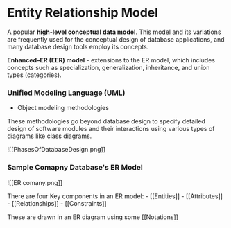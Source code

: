 # Entity Relationship Model

A popular **high-level conceptual data model**. This model and its variations are frequently used for the conceptual design of database applications, and many database design tools employ its concepts.

**Enhanced–ER (EER) model** - extensions to the ER model, which includes concepts such as specialization, generalization, inheritance, and union types (categories).

### Unified Modeling Language (UML) 
- Object modeling methodologies

These methodologies go beyond database design to specify detailed design of software modules and their interactions using various types of diagrams like class diagrams.

![[PhasesOfDatabaseDesign.png]]
### Sample Comapny Database's ER Model
![[ER comany.png]]

There are four Key components in an ER model:
		- [[Entities]]
		- [[Attributes]]
		- [[Relationships]]
		- [[Constraints]]

These are drawn in an ER diagram using some [[Notations]]
